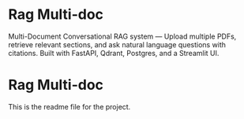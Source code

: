 # Rag Multi-doc
Multi-Document Conversational RAG system — Upload multiple PDFs, retrieve relevant sections, and ask natural language questions with citations. Built with FastAPI, Qdrant, Postgres, and a Streamlit UI.

# Rag Multi-doc
This is the readme file for the project.
